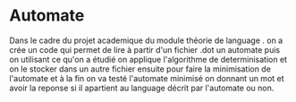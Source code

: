 # Automate

Dans le cadre du projet academique du module théorie de language .
on a crée un code qui permet de lire à partir d'un fichier .dot un automate 
puis on utilisant ce qu'on a étudié on  applique l'algorithme de determinisation et on  le stocker dans un autre fichier 
ensuite pour faire la minimisation de l'automate et à la fin on va  testé l'automate minimisé on donnant un mot et avoir la reponse si il apartient au language décrit par l'automate ou non.
